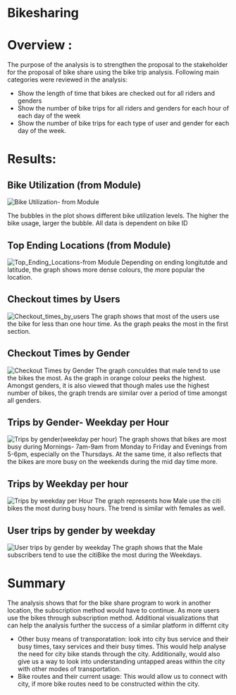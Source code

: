 # Bikesharing

# Overview :
The purpose of the analysis is to strengthen the proposal to the stakeholder for the proposal of bike share using the bike trip analysis. 
Following main categories were reviewed in the analysis:
- Show the length of time that bikes are checked out for all riders and genders 
- Show the number of bike trips for all riders and genders for each hour of each day of the week 
- Show the number of bike trips for each type of user and gender for each day of the week.

# Results:
## Bike Utilization (from Module)
![Bike Utilization- from Module](https://user-images.githubusercontent.com/103918169/195510671-3eaea0ff-057c-4aaa-b3e9-378726a981d2.png)

The bubbles in the plot shows different bike utilization levels. The higher the bike usage, larger the bubble. All data is dependent on bike ID

## Top Ending Locations (from Module) 
![Top_Ending_Locations-from Module](https://user-images.githubusercontent.com/103918169/195510680-3a88c197-ded6-462e-bfb8-7bce6c00899e.png)
Depending on ending longitutde and latitude, the graph shows more dense colours, the more popular the location. 

## Checkout times by Users
![Checkout_times_by_users](https://user-images.githubusercontent.com/103918169/195510677-327f058c-aaef-4a54-a294-b6fc2a95ca20.png)
The graph shows that most of the users use the bike for less than one hour time. As the graph peaks the most in the first section. 

## Checkout Times by Gender
![Checkout Times by Gender](https://user-images.githubusercontent.com/103918169/195510674-6a3f40f8-a4b0-4dda-bd88-af731c12e2e7.png)
The graph conculdes that male tend to use the bikes the most. As the graph in orange colour peeks the highest. Amongst genders, it is also viewed that though males  use the highest number of bikes, the graph trends are similar over a period of time amongst all genders. 

## Trips by Gender- Weekday per Hour
![Trips by gender(weekday per hour)](https://user-images.githubusercontent.com/103918169/195510683-c8e598aa-e686-4711-86b9-87d436be42f6.png)
The graph shows that bikes are most busy during Mornings- 7am-9am from Monday to Friday and Evenings from 5-6pm, especially on the Thursdays. 
At the same time, it also reflects that the bikes are more busy on the weekends during the mid day time more. 

## Trips by Weekday per hour
![Trips by weekday per Hour](https://user-images.githubusercontent.com/103918169/195510684-3e29193c-65f3-43ee-bdbc-305daa1f8494.png)
The graph represents how Male use the citi bikes the most during busy hours. The trend is similar with females as well. 

## User trips by gender by weekday
![User trips by gender by weekday](https://user-images.githubusercontent.com/103918169/195510685-bfe59556-e5cc-4438-abd7-798464f5b60b.png)
The graph shows that the Male subscribers tend to use the citiBike the most during the Weekdays. 

# Summary
The analysis shows that for the bike share program to work in another location, the subscription method would have to continue. As more users use the bikes through subscription method. 
Additional visualizations that can help the analysis further the success of a similar platform in differnt city
- Other busy means of transporatation: look into city bus service and their busy times, taxy services and their busy times. This would help analyse the need for city bike stands through the city. Additionally, would also give us a way to look into understanding untapped areas within the city with other modes of transportation.
- Bike routes and their current usage: This would allow us to connect with city, if more bike routes need to be constructed within the city. 

